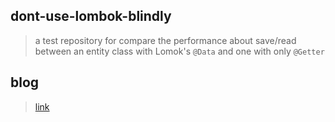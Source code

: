 ## dont-use-lombok-blindly
> a test repository for compare the performance about save/read </br>
between an entity class with Lomok's `@Data` and one with only `@Getter`

## blog
> [link](https://2eungwoo.tistory.com/entry/%EB%AC%B4%EC%A7%80%EC%84%B1-Lombok-%EB%A9%88%EC%B6%B0)
